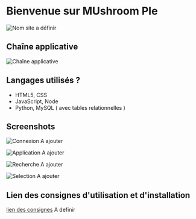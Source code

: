 # Bienvenue sur MUshroom PIe

![Nom site a définir](https://cdn.discordapp.com/attachments/1092361026437120070/1151140081692839977/OIG.jpg)

## Chaîne applicative
![Chaîne applicative](https://cdn.discordapp.com/attachments/1092361026437120070/1151141655043379210/image.png)

## Langages utilisés ?

+ HTML5, CSS
+ JavaScript, Node
+ Python, MySQL ( avec tables relationnelles )

## Screenshots 

![Connexion]() A ajouter

![Application]() A ajouter

![Recherche]() A ajouter

![Selection]() A ajouter

## Lien des consignes d'utilisation et d'installation
[lien des consignes]() A definir

